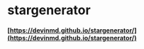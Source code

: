 # stargenerator

#### [https://devinmd.github.io/stargenerator/](https://devinmd.github.io/stargenerator/)
